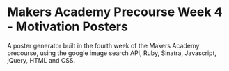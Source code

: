 # Makers Academy Precourse Week 4 - Motivation Posters

A poster generator built in the fourth week of the Makers Academy precourse, using the google image search API, Ruby, Sinatra, Javascript, jQuery, HTML and CSS.
